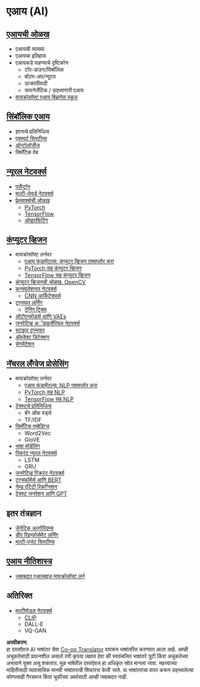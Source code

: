 <!--
CO_OP_TRANSLATOR_METADATA:
{
  "original_hash": "f2f88dbd2debd38e26149b27b1fd272d",
  "translation_date": "2025-08-26T11:22:27+00:00",
  "source_file": "etc/Mindmap.md",
  "language_code": "mr"
}
-->
# एआय (AI)

## [एआयची ओळख](https://github.com/microsoft/AI-For-Beginners/blob/main/lessons/1-Intro/README.md)
 - एआयची व्याख्या  
 - एआयचा इतिहास  
 - एआयकडे पाहण्याचे दृष्टिकोन  
     - टॉप-डाउन/सिंबॉलिक  
     - बॉटम-अप/न्यूरल  
     - उत्क्रांतीवादी  
     - सायनेर्जेटिक / उद्भवणारी एआय  
 - [मायक्रोसॉफ्ट एआय बिझनेस स्कूल](https://www.microsoft.com/ai/ai-business-school/?WT.mc_id=academic-77998-cacaste)  

## [सिंबॉलिक एआय](https://github.com/microsoft/AI-For-Beginners/blob/main/lessons/2-Symbolic/README.md)
 - ज्ञानाचे प्रतिनिधित्व  
 - [एक्स्पर्ट सिस्टीम्स](https://github.com/microsoft/AI-For-Beginners/blob/main/lessons/2-Symbolic/Animals.ipynb)  
 - [ऑन्टोलॉजीज](https://github.com/microsoft/AI-For-Beginners/blob/main/lessons/2-Symbolic/FamilyOntology.ipynb)  
 - सिमॅंटिक वेब  

## [न्यूरल नेटवर्क्स](https://github.com/microsoft/AI-For-Beginners/blob/main/lessons/3-NeuralNetworks/README.md)
 - [पर्सेप्ट्रॉन](https://github.com/microsoft/AI-For-Beginners/blob/main/lessons/3-NeuralNetworks/03-Perceptron/README.md)  
 - [मल्टी-लेयर्ड नेटवर्क्स](https://github.com/microsoft/AI-For-Beginners/blob/main/lessons/3-NeuralNetworks/04-OwnFramework/README.md)  
 - [फ्रेमवर्क्सची ओळख](https://github.com/microsoft/AI-For-Beginners/blob/main/lessons/3-NeuralNetworks/05-Frameworks/README.md)  
   - [PyTorch](https://github.com/microsoft/AI-For-Beginners/blob/main/lessons/3-NeuralNetworks/05-Frameworks/IntroPyTorch.ipynb)  
   - [TensorFlow](https://github.com/microsoft/AI-For-Beginners/blob/main/lessons/3-NeuralNetworks/05-Frameworks/IntroKerasTF.md)  
   - [ओव्हरफिटिंग](https://github.com/microsoft/AI-For-Beginners/blob/main/lessons/3-NeuralNetworks/05-Frameworks/Overfitting.md)  

## [कंप्युटर व्हिजन](https://github.com/microsoft/AI-For-Beginners/blob/main/lessons/4-ComputerVision/README.md)
 - मायक्रोसॉफ्ट लर्नवर  
    - [एआय फंडामेंटल्स: कंप्युटर व्हिजन एक्सप्लोर करा](https://docs.microsoft.com/learn/paths/explore-computer-vision-microsoft-azure/?WT.mc_id=academic-77998-cacaste)  
    - [PyTorch सह कंप्युटर व्हिजन](https://docs.microsoft.com/learn/modules/intro-computer-vision-pytorch/?WT.mc_id=academic-77998-cacaste)  
    - [TensorFlow सह कंप्युटर व्हिजन](https://docs.microsoft.com/learn/modules/intro-computer-vision-TensorFlow/?WT.mc_id=academic-77998-cacaste)  
 - [कंप्युटर व्हिजनची ओळख. OpenCV](https://github.com/microsoft/AI-For-Beginners/blob/main/lessons/4-ComputerVision/06-IntroCV/README.md)  
 - [कन्फ्युलेशनल नेटवर्क्स](https://github.com/microsoft/AI-For-Beginners/blob/main/lessons/4-ComputerVision/07-ConvNets/README.md)  
   - [CNN आर्किटेक्चर्स](https://github.com/microsoft/AI-For-Beginners/blob/main/lessons/4-ComputerVision/07-ConvNets/CNN_Architectures.md)  
 - [ट्रान्स्फर लर्निंग](https://github.com/microsoft/AI-For-Beginners/blob/main/lessons/4-ComputerVision/08-TransferLearning/README.md)  
   - [ट्रेनिंग ट्रिक्स](https://github.com/microsoft/AI-For-Beginners/blob/main/lessons/4-ComputerVision/08-TransferLearning/TrainingTricks.md)  
 - [ऑटोएन्कोडर्स आणि VAEs](https://github.com/microsoft/AI-For-Beginners/blob/main/lessons/4-ComputerVision/09-Autoencoders/README.md)  
 - [जनरेटिव्ह अॅडव्हर्सेरियल नेटवर्क्स](https://github.com/microsoft/AI-For-Beginners/blob/main/lessons/4-ComputerVision/10-GANs/README.md)  
 - [स्टाइल ट्रान्स्फर](https://github.com/microsoft/AI-For-Beginners/blob/main/lessons/4-ComputerVision/10-GANs/StyleTransfer.ipynb)  
 - [ऑब्जेक्ट डिटेक्शन](https://github.com/microsoft/AI-For-Beginners/blob/main/lessons/4-ComputerVision/11-ObjectDetection/README.md)  
 - [सेगमेंटेशन](https://github.com/microsoft/AI-For-Beginners/blob/main/lessons/4-ComputerVision/12-Segmentation/README.md)  

## [नॅचरल लँग्वेज प्रोसेसिंग](https://github.com/microsoft/AI-For-Beginners/blob/main/lessons/5-NLP/README.md)
 - मायक्रोसॉफ्ट लर्नवर  
    - [एआय फंडामेंटल्स: NLP एक्सप्लोर करा](https://docs.microsoft.com/learn/paths/explore-natural-language-processing/?WT.mc_id=academic-77998-cacaste)  
    - [PyTorch सह NLP](https://docs.microsoft.com/learn/modules/intro-natural-language-processing-pytorch/?WT.mc_id=academic-77998-cacaste)  
    - [TensorFlow सह NLP](https://docs.microsoft.com/learn/modules/intro-natural-language-processing-TensorFlow/?WT.mc_id=academic-77998-cacaste)  
 - [टेक्स्टचे प्रतिनिधित्व](https://github.com/microsoft/AI-For-Beginners/blob/main/lessons/5-NLP/13-TextRep/README.md)  
    - बॅग ऑफ वर्ड्स  
    - TF/IDF  
 - [सिमॅंटिक एम्बेडिंग्ज](https://github.com/microsoft/AI-For-Beginners/blob/main/lessons/5-NLP/14-Embeddings/README.md)  
    - Word2Vec  
    - GloVE  
 - [भाषा मॉडेलिंग](https://github.com/microsoft/AI-For-Beginners/blob/main/lessons/5-NLP/15-LanguageModeling)  
 - [रिकरंट न्यूरल नेटवर्क्स](https://github.com/microsoft/AI-For-Beginners/blob/main/lessons/5-NLP/16-RNN/README.md)  
     - LSTM  
     - GRU  
 - [जनरेटिव्ह रिक्ररंट नेटवर्क्स](https://github.com/microsoft/AI-For-Beginners/blob/main/lessons/5-NLP/17-GenerativeNetworks/README.md)  
 - [ट्रान्स्फॉर्मर्स आणि BERT](https://github.com/microsoft/AI-For-Beginners/blob/main/lessons/5-NLP/18-Transformers/README.md)  
 - [नेम्ड एंटिटी रिकग्निशन](https://github.com/microsoft/AI-For-Beginners/blob/main/lessons/5-NLP/19-NER/README.md)  
 - [टेक्स्ट जनरेशन आणि GPT](https://github.com/microsoft/AI-For-Beginners/blob/main/lessons/5-NLP/20-LanguageModels/README.md)  

## इतर तंत्रज्ञान
 - [जेनेटिक अल्गोरिदम्स](https://github.com/microsoft/AI-For-Beginners/blob/main/lessons/6-Other/21-GeneticAlgorithms/README.md)  
 - [डीप रिइन्फोर्समेंट लर्निंग](https://github.com/microsoft/AI-For-Beginners/blob/main/lessons/6-Other/22-DeepRL/README.md)  
 - [मल्टी-एजंट सिस्टीम्स](https://github.com/microsoft/AI-For-Beginners/blob/main/lessons/6-Other/23-MultiagentSystems/README.md)  

## [एआय नीतिशास्त्र](https://github.com/microsoft/AI-For-Beginners/blob/main/lessons/7-Ethics/README.md)
 - [जबाबदार एआयबद्दल मायक्रोसॉफ्ट लर्न](https://docs.microsoft.com/learn/paths/responsible-ai-business-principles/?WT.mc_id=academic-77998-cacaste)  

## अतिरिक्त
 - [मल्टीमोडल नेटवर्क्स](https://github.com/microsoft/AI-For-Beginners/blob/main/lessons/X-Extras/X1-MultiModal/README.md)  
   - [CLIP](https://github.com/microsoft/AI-For-Beginners/blob/main/lessons/X-Extras/X1-MultiModal/Clip.ipynb)  
   - DALL-E  
   - VQ-GAN  

**अस्वीकरण**:  
हा दस्तऐवज AI भाषांतर सेवा [Co-op Translator](https://github.com/Azure/co-op-translator) वापरून भाषांतरित करण्यात आला आहे. आम्ही अचूकतेसाठी प्रयत्नशील असलो तरी कृपया लक्षात ठेवा की स्वयंचलित भाषांतरे त्रुटी किंवा अचूकतेच्या अभावाने युक्त असू शकतात. मूळ भाषेतील दस्तऐवज हा अधिकृत स्रोत मानला जावा. महत्त्वाच्या माहितीसाठी व्यावसायिक मानवी भाषांतराची शिफारस केली जाते. या भाषांतराचा वापर करून उद्भवलेल्या कोणत्याही गैरसमज किंवा चुकीच्या अर्थासाठी आम्ही जबाबदार नाही.